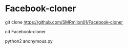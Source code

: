 # Facebook-cloner

git clone https://github.com/SMRmilon01/Facebook-cloner

 cd Facebook-cloner
 
 python2 anonymous.py
